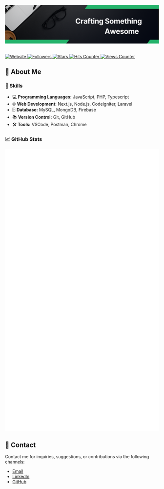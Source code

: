 <div align="center">
  <picture>  
    <img src="./header-image.png" alt="screenshot" />
  </picture>
</div>

<br />

<p align="left">
    <a href="https://natainditama.pages.dev">
      <img src="https://img.shields.io/website?url=http%3A%2F%2Fnatainditama.pages.dev&up_color=%2324b36b&labelColor=%23595959&label=Website" alt="Website" />
    </a>
   <a href="https://github.com/natainditama/">
      <img
        src="https://img.shields.io/github/followers/natainditama?label=Followers&labelColor=%23595959&color=%2324b36b"
        alt="Followers" />
    </a>
   <a href="https://github.com/natainditama/">
      <img
        src="https://img.shields.io/github/stars/natainditama?label=Stars&labelColor=%23595959&color=%2324b36b"
        alt="Stars" />
    </a>
    <a href="https://github.com/natainditama/">
      <img
        src="https://hits.seeyoufarm.com/api/count/incr/badge.svg?url=https%3A%2F%2Fgithub.com%2Fnatainditama1212%2Fhit-counter&count_bg=%2324B36B&title_bg=%23595959&title=Hits"
        alt="Hits Counter" />
    </a>
    <a href="https://github.com/natainditama/">
      <img src="https://komarev.com/ghpvc/?username=natainditama&color=24b36b&label=Profile+Views" alt="Views Counter" />
    </a>
</p>

<!-- About Me -->

## 🌟 About Me

<!-- Skills -->

### 🔧 Skills

- 💻 **Programming Languages:** JavaScript, PHP, Typescript
- 🌐 **Web Development:** Next.js, Node.js, Codeigniter, Laravel
- 🗄️ **Database:** MySQL, MongoDB, Firebase
- 📚 **Version Control:** Git, GitHub
- 🛠️ **Tools:** VSCode, Postman, Chrome

<!-- GitHub Stats -->

### 📈 GitHub Stats

<picture>
  <img src="./github-metrics.svg" alt="Metrics">
</picture>

<!-- Contact -->

## 🤝 Contact

Contact me for inquiries, suggestions, or contributions via the following channels:

- [Email](mailto:natainditama.dev@gmail.com)
- [LinkedIn](https://www.linkedin.com/in/natainditama)
- [GitHub](https://github.com/natainditama)
